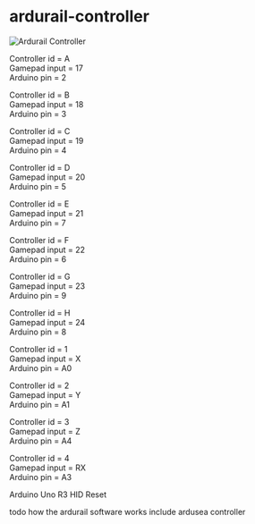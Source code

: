 # ardurail-controller

![Ardurail Controller](https://i.imgur.com/aWchfRX.png "Ardurail Controller")

Controller id = A<br>
Gamepad input = 17<br>
Arduino pin = 2

Controller id = B<br>
Gamepad input = 18<br>
Arduino pin = 3

Controller id = C<br>
Gamepad input = 19<br>
Arduino pin = 4

Controller id = D<br>
Gamepad input = 20<br>
Arduino pin = 5

Controller id = E<br>
Gamepad input = 21<br>
Arduino pin = 7

Controller id = F<br>
Gamepad input = 22<br>
Arduino pin = 6

Controller id = G<br>
Gamepad input = 23<br>
Arduino pin = 9

Controller id = H<br>
Gamepad input = 24<br>
Arduino pin = 8

Controller id = 1<br>
Gamepad input = X<br>
Arduino pin = A0

Controller id = 2<br>
Gamepad input = Y<br>
Arduino pin = A1

Controller id = 3<br>
Gamepad input = Z<br>
Arduino pin = A4

Controller id = 4<br>
Gamepad input = RX<br>
Arduino pin = A3

Arduino Uno R3 HID Reset

todo how the ardurail software works
include ardusea controller
